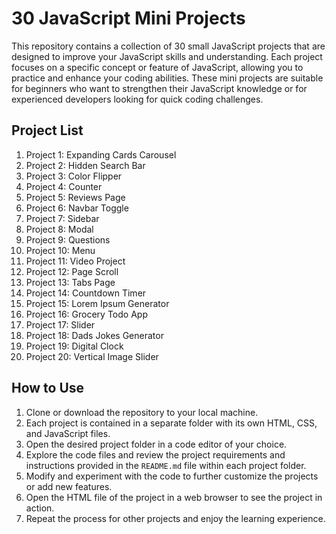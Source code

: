 # 30 JavaScript Mini Projects

This repository contains a collection of 30 small JavaScript projects that are designed to improve your JavaScript skills and understanding. Each project focuses on a specific concept or feature of JavaScript, allowing you to practice and enhance your coding abilities. These mini projects are suitable for beginners who want to strengthen their JavaScript knowledge or for experienced developers looking for quick coding challenges.

## Project List

1. Project 1: Expanding Cards Carousel
2. Project 2: Hidden Search Bar
3. Project 3: Color Flipper
4. Project 4: Counter
5. Project 5: Reviews Page
6. Project 6: Navbar Toggle
7. Project 7: Sidebar
8. Project 8: Modal
9. Project 9: Questions
10. Project 10: Menu
11. Project 11: Video Project
12. Project 12: Page Scroll 
13. Project 13: Tabs Page
14. Project 14: Countdown Timer
15. Project 15: Lorem Ipsum Generator
16. Project 16: Grocery Todo App
17. Project 17: Slider
18. Project 18: Dads Jokes Generator
19. Project 19: Digital Clock
20. Project 20: Vertical Image Slider


## How to Use

1. Clone or download the repository to your local machine.
2. Each project is contained in a separate folder with its own HTML, CSS, and JavaScript files.
3. Open the desired project folder in a code editor of your choice.
4. Explore the code files and review the project requirements and instructions provided in the `README.md` file within each project folder.
5. Modify and experiment with the code to further customize the projects or add new features.
6. Open the HTML file of the project in a web browser to see the project in action.
7. Repeat the process for other projects and enjoy the learning experience.

